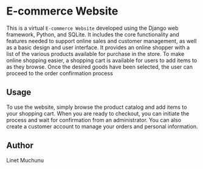 # E-commerce Website
This is a virtual `E-commerce Website` developed using the Django web
framework, Python, and SQLite. It includes the core functionality and
features needed to support online sales and customer management, as well
as a basic design and user interface.
It provides an online shopper with a list of the various products available
for purchase in the store. To make online shopping easier, a shopping cart
is available for users to add items to as they browse. Once the desired
goods have been selected, the user can proceed to the order confirmation
process

## Usage
To use the website, simply browse the product catalog and add items to your
shopping cart. When you are ready to checkout, you can initiate the process
and wait for confirmation from an administrator. You can also create a
customer account to manage your orders and personal information.

## Author
Linet Muchunu
